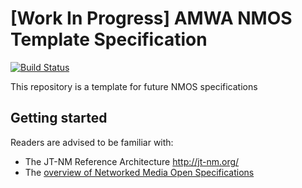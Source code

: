 # \[Work In Progress\] AMWA NMOS Template Specification 

[![Build Status](https://travis-ci.com/AMWA-TV/nmos-template.svg?branch=v1.0-dev)](https://travis-ci.com/AMWA-TV/nmos-template)

This repository is a template for future NMOS specifications

## Getting started

Readers are advised to be familiar with:

- The JT-NM Reference Architecture <http://jt-nm.org/>
- The [overview of Networked Media Open Specifications](https://amwa-tv.github.io/nmos)

